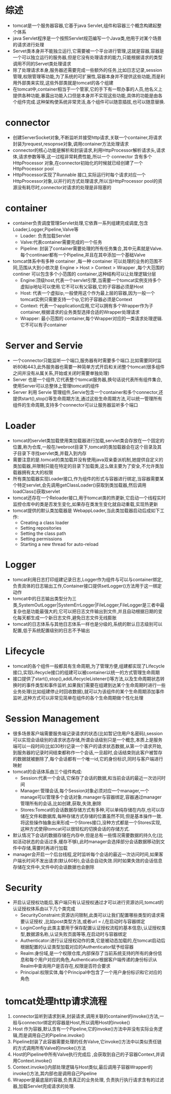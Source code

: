 # 综述
+ tomcat是一个服务器容器,它基于java Servlet,组件和容器三个概念构建起整个体系
+ java Servlet程序是一个按照Servlet规范编写一个Java类,他用于对某个场景的请求进行处理
+ Servet类本身并不能独立运行,它需要被一个平台进行管理,这就是容器,容器是一个可以独立运行的服务器,但是它没有处理请求的能力,只能根据请求的类型调用不同的Servet类处理请求
+ 除了处理请求本身,服务器还需要完成一些额外的任务,比如日志记录,session管理,权限管理等功能,为了系统的可扩展性,容器本身并不提供这些功能,而是利用外部类来实现,这些外部类就是tomcat的各个组建
+ 在tomcat中,container相当于一个管家,它的手下有一帮办事的人员,他名义上提供各种功能,暴露出功能入口但是本身并不实现这些功能,具体的功能是由各个组件完成.这种架构使系统非常灵活,各个组件可以随意插拔,也可以随意替换.

# connector
+ 创建ServerSocket对象,不断监听并接受http请求,关联一个container,将请求封装为request,resopnse对象,调用container方法处理请求
+ connector的核心功能是解析和封装请求,利用HttpProcessor解析请求头,请求体,请求参数等等,这一过程非常耗费性能,所以一个 connector 含有多个 HttpProcessor 对象,在connector初始化的时候就已经创建了一个HttpProcessor pool
+ HttpProcessor实现了Runnable 接口,实际运行时每个请求对应一个HttpProcessor对象,以并行的方式处理请求,所以当HttpProcessor pool的资源没有耗尽时,connector对请求的处理是非阻塞的

# container
+ container负责调度管理Servlet处理,它依靠一系列组建完成调度,包含Loader,Logger,Pipeline,Valve等
  - Loader: 负责加载Servlet
  - Valve:代表container需要完成的一个任务
  - Pipeline: 封装了container需要处理的所有任务集合,其中元素就是Valve.每个continaer都有一个Pipeline,并且在其中添加一个基础Valve
+ tomcat体系中有多种 container ,每一种 container 可以处理的业务的范围不同,范围从大到小依次是 Engine > Host > Context > Wrapper ,每个大范围的continer 可以包含多个小范围的 container,这种结构可以让处理逻辑分层
  - Engine:顶级host,代表一个servlet引擎,当需要一个tomcat实例支持多个虚拟ip地址可以使用.它不可以有父容器,它的子容器必须是Host
  - Host: 代表一个虚拟ip,一般使用这个作为最上层的容器,因为一般一个tomcat实例只需要支持一个ip,它的子容器必须是Context
  - Context: 代表一个application应用,它可以拥有多个Wrapper作为子container,根据请求的业务类型选择合适的Wrapper处理请求
  - Wrapper: 最小范围的 container,每个Wrapper对应的一类请求处理逻辑.它不可以有子container

# Server and Servie
- 一个connector只能监听一个端口,服务器有时需要多个端口.比如需要同时监听80和443,此外服务器也需要一种简单方式开启和关闭整个tomcat(很多组件之间并没有从属关系,开始或关闭时需要单独处理)
- Server 也是一个组件,它代表整个tomcat服务器,换句话说代表所有组件集合, 使用Server可以总整体上管理tomcat的组件
- Server 利用 Servie 管理组件,Servie包含一个container和多个connector,还提供start(),stop()等生命周期方法,通过这些生命周期方法,可以统一管理所有组件的生命周期,支持多个connector可以让服务器监听多个端口

# Loader
+ tomcat的servlet类加载使用类加载器进行加载,servlet类会存放在一个固定的位置,称为仓库,一般在/webroot目录下,tomcat的类加载器会在这个目录及其子目录下寻找servlet类,并载入到内存
+ 需要注意的是.tomcat的类加载并没有使用java双亲委派机制,她提供自定义的类加载器,并限制只能在特定的目录下加载类,这么做主要为了安全,不允许类加载器拥有太大的权限
+ 所有类加载器实现Loader接口,作为组件的形式与容器进行绑定,当容器需要某个特定servlet,会先调用getClassLoader()获取到类加载器,然后调用loadClass()获取servlet
+ tomcat还存在一个Reloader接口,用于tomcat类的热更新,它启动一个线程实时监控仓库中的类是否发生变化,如果存在类发生变化就自动重载,实现热更新
+ tomcat提供的默认类加载器是 WebappLoader,当此类加载器启动后成如下工作:
  - Creating a class loader
  - Setting repositories
  - Setting the class path
  - Setting permissions
  - Starting a new thread for auto-reload

# Logger
+ tomcat利用日志打印组建记录日志,Logger作为组件与可以与container绑定,负责具体的日志输出工作,Container接口提供setLogger()方法用于这一绑定动作
+ tomcat中的日志输出类型分为三类,SystemOutLogger|SystemErrLogger|FileLogger,FileLogger是三者中最复杂也是功能最强大的,它可以把日志文件输出到文件,并且自动根据日期的变化每天都生成一个新日志文件,避免日志文件无线膨胀
+ tomcat的日志体系与其他日志体系一样也是分级的,系统的默认日志级别可以配置,低于系统配置级别的日志不予输出

# Lifecycle
+ tomcat的各个组件一般都具有生命周期,为了管理方便,组建都实现了Lifecycle接口,实现Lifecycle接口的组建可以被container以统一的方式管理生命周期
+ 接口提供了start(),stop(),addLifecycleListener()等方法,以及生命周期状态转换时的事件类型和事件监听,如果我们需要在组建到达某个生命周期时进行一些业务处理(比如组建停止时回收数据),就可以为该组件的某个生命周期添加事件监听,这种方式可以非常见简单在组件的各个生命周期做个性化处理

# Session Management
+ 很多场景客户端需要服务端记录请求的状态(比如暂记住用户名密码),session可以实现会话级别的请求状态存储,所谓会话级别只是一个概念,本质上是服务端可以一段时间(比如30秒)记录一个客户的请求状态数据,从第一个请求开始,到服务器的记录时间结束都称作一个会话,一旦超时,会话结束则此客户被暂存的数据就被删除了,每个会话都有一个唯一id,它的身份标识,同时与客户端进行映射
+ tomcat的会话体系由三个组件构成:
  - Session:代表一个会话,它保存了会话的数据,和当前会话的最近一次访问时间
  - Manager:管理会话,每个Session对象必须对应一个manager,一个manage可以管理多个会话对象.manager与容器绑定,容器通过manager管理所有的会话,比如创建,获取,失效,删除
  - Stores:Tomcat的会话数据存储方式有多种,可以单纯存储在内存,也可以存储在文件和数据库,每种存储方式存储的位置虽然不同,但是基本操作一致.将这些操作抽象出来形成一个Stores接口,没种方式都是一个Stores实现,这种方式使得tomcat可以很轻松的切换会话的存储方式.
+ 默认情况下会话的数据存储在内存中,但是总有一些情况需要数据的持久化(比如活动状态的会话过多,缓存不够),此时manager会选择部分会话数据移动到文件中存储,需要时再进行加载
+ manager会开启一个后台线程,定时监听每个会话的最近一次访问时间,如果客户端长时间不发出请求(默认60秒),会话会自动失效.同时如果失效的会话信息存储在文件中,文件中的会话数据也会删除

# Security
+ 开启认证授权功能后,客户端只有认证授权通过才可以进行资源访问,tomcat的认证授权体系由以下几个类完成
  - SecurityConstraint:资源访问限制,此类可以让我们配置哪些类型的请求需要认证授权 ,比如post类型方法,或者url = /,在启动时与容器绑定
  - LoginConfig:此类主要用于保存配置认证授权流程的基本信息i,认证授权类型,数据源名称,认证失败页面等等,在启动时与容器绑定
  - Authenticator:进行认证授权动作的类,它是被动态加载的,在tomcat启动后根据配置的认证类型加载对应的Authenticator赋予给容器
  - Realm:身份域,是一个权限仓库,内部保存了当前系统支持的所有的身份信息和每个用户对应的角色,Authenticator根据客户端传递的身份标识从Realm中查询用户是否存在,权限是否符合要求
  - Principal:权限实体,每个Principal中包含了一个用户身份标识和它对应的角色
  
# tomcat处理http请求流程
1. connector监听到请求到来,封装请求,调用关联的container的invoke()方法,一般与connector绑定的容器是Host,所以调用Host的invoke()
2. Host 作为容器,默认含有一个Pipeline,它的invoke()方法中并没有实际业务逻辑,而是调用自己的Pipeline.invoke()
3. Pipeline封装了此容器需要处理的任务Valve,它invoke()方法中以类似责任链的方式调用所有Valve的invoke()方法
4. Host的Pipeline中所有Valve执行完成后 ,会获取到自己的子容器Context,并调用Context.invoke()
5. Context.invoke()内部处理逻辑与Host类似,最后调用子容器Wrapper的invoke()方法,其内部也是调用自己Pipeline
6. Wrapper是最底层的容器,负责真正的业务处理, 负责执行执行请求含有的过滤器,加载Servlet完成请求的处理.